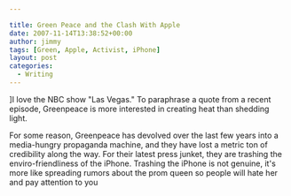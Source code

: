 ```yaml
---

title: Green Peace and the Clash With Apple
date: 2007-11-14T13:38:52+00:00
author: jimmy
tags: [Green, Apple, Activist, iPhone]
layout: post
categories:
  - Writing
---
```


]I love the NBC show "Las Vegas."  To paraphrase a quote from a recent episode, Greenpeace is more interested in creating heat than shedding light.

For some reason, Greenpeace has devolved over the last few years into a media-hungry propaganda machine, and they have lost a metric ton of credibility along the way.  For their latest press junket, they are trashing the enviro-friendliness of the iPhone.  Trashing the iPhone is not genuine, it's more like spreading rumors about the prom queen so people will hate her and pay attention to you
